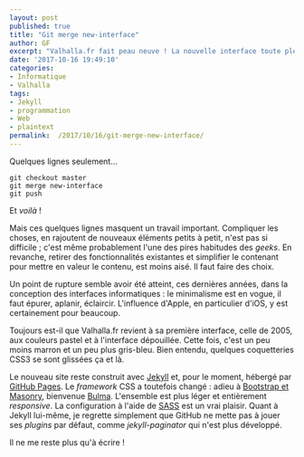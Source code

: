 ```yaml
---
layout: post
published: true
title: "Git merge new-interface"
author: GF
excerpt: "Valhalla.fr fait peau neuve ! La nouvelle interface toute pleine de sobriété est un retour aux sources de ce site né il y a plus de dix ans. Que cette cure de jouvence lui redonne une nouvelle vie !"
date: '2017-10-16 19:49:10'
categories:
- Informatique
- Valhalla
tags:
- Jekyll
- programmation
- Web
- plaintext
permalink:  /2017/10/16/git-merge-new-interface/
---
```


Quelques lignes seulement...

    git checkout master
    git merge new-interface
    git push


Et _voilà_ !

Mais ces quelques lignes masquent un travail important. Compliquer les choses, en rajoutent de nouveaux éléments petits à petit, n'est pas si difficile ; c'est même probablement l'une des pires habitudes des _geeks_. En revanche, retirer des fonctionnalités existantes et simplifier le contenant pour mettre en valeur le contenu, est moins aisé. Il faut faire des choix.

Un point de rupture semble avoir été atteint, ces dernières années, dans la conception des interfaces informatiques : le minimalisme est en vogue, il faut épurer, aplanir, éclaircir. L'influence d'Apple, en particulier d'iOS, y est certainement pour beaucoup.

Toujours est-il que Valhalla.fr revient à sa première interface, celle de 2005, aux couleurs pastel et à l'interface dépouillée. Cette fois, c'est un peu moins marron et un peu plus gris-bleu. Bien entendu, quelques coquetteries CSS3 se sont glissées ça et là.

Le nouveau site reste construit avec [Jekyll](https://jekyllrb.com) et, pour le moment, hébergé par [GitHub Pages](https://pages.github.com). Le _framework_ CSS a toutefois changé : adieu à [Bootstrap et Masonry](/2015/07/04/valhalla-nouvelle-page-accueil/), bienvenue [Bulma](https://bulma.io). L'ensemble est plus léger et entièrement _responsive_. La configuration à l'aide de [SASS](http://sass-lang.com) est un vrai plaisir. Quant à Jekyll lui-même, je regrette simplement que GitHub ne mette pas à jouer ses _plugins_ par défaut, comme _jekyll-paginator_ qui n'est plus développé.

Il ne me reste plus qu'à écrire !












